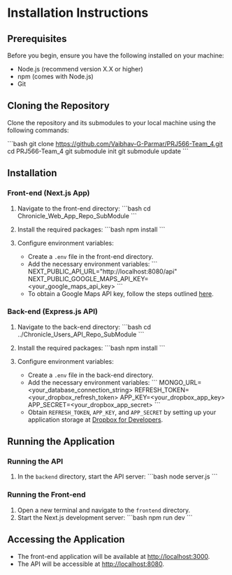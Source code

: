 # Installation Instructions

## Prerequisites

Before you begin, ensure you have the following installed on your machine:

- Node.js (recommend version X.X or higher)
- npm (comes with Node.js)
- Git

## Cloning the Repository

Clone the repository and its submodules to your local machine using the following commands:

\```bash
git clone https://github.com/Vaibhav-G-Parmar/PRJ566-Team_4.git
cd PRJ566-Team_4
git submodule init
git submodule update
\```

## Installation

### Front-end (Next.js App)

1. Navigate to the front-end directory:
   \```bash
   cd Chronicle_Web_App_Repo_SubModule 
   \```
   
2. Install the required packages:
   \```bash
   npm install
   \```
   
3. Configure environment variables:
   - Create a `.env` file in the front-end directory.
   - Add the necessary environment variables:
     \```
     NEXT_PUBLIC_API_URL="http://localhost:8080/api"
     NEXT_PUBLIC_GOOGLE_MAPS_API_KEY=<your_google_maps_api_key>
     \```
   - To obtain a Google Maps API key, follow the steps outlined [here](https://developers.google.com/maps/documentation/javascript/get-api-key).

### Back-end (Express.js API)

1. Navigate to the back-end directory:
   \```bash
   cd ../Chronicle_Users_API_Repo_SubModule
   \```
   
2. Install the required packages:
   \```bash
   npm install
   \```
   
3. Configure environment variables:
   - Create a `.env` file in the back-end directory.
   - Add the necessary environment variables:
     \```
     MONGO_URL=<your_database_connection_string>
     REFRESH_TOKEN=<your_dropbox_refresh_token>
     APP_KEY=<your_dropbox_app_key>
     APP_SECRET=<your_dropbox_app_secret>
     \```
   - Obtain `REFRESH_TOKEN`, `APP_KEY`, and `APP_SECRET` by setting up your application storage at [Dropbox for Developers](https://www.dropbox.com/developers).

## Running the Application

### Running the API

1. In the `backend` directory, start the API server:
   \```bash
   node server.js
   \```

### Running the Front-end

1. Open a new terminal and navigate to the `frontend` directory.
2. Start the Next.js development server:
   \```bash
   npm run dev
   \```

## Accessing the Application

- The front-end application will be available at [http://localhost:3000](http://localhost:3000).
- The API will be accessible at [http://localhost:8080](http://localhost:8080).
